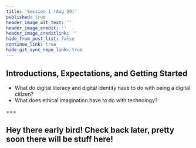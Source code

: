 ```yaml
---
title: 'Session 1 (Aug 29)'
published: true
header_image_alt_text: ''
header_image_credit: ''
header_image_creditlink: ''
hide_from_post_list: false
continue_link: true
hide_git_sync_repo_link: true
---
```

## Introductions, Expectations, and Getting Started
* What do digital literacy and digital identity have to do with being a digital citizen? 
* What does ethical imagination have to do with technology?

===

## Hey there early bird! Check back later, pretty soon there will be stuff here!